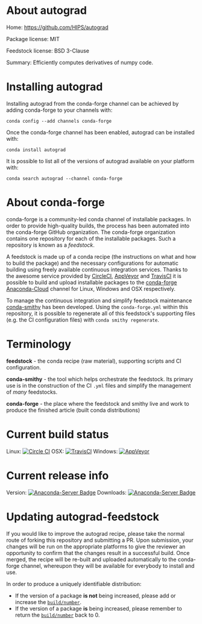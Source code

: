 About autograd
==============

Home: https://github.com/HIPS/autograd

Package license: MIT

Feedstock license: BSD 3-Clause

Summary: Efficiently computes derivatives of numpy code.



Installing autograd
===================

Installing autograd from the conda-forge channel can be achieved by adding conda-forge to your channels with:

```
conda config --add channels conda-forge
```

Once the conda-forge channel has been enabled, autograd can be installed with:

```
conda install autograd
```

It is possible to list all of the versions of autograd available on your platform with:

```
conda search autograd --channel conda-forge
```


About conda-forge
=================

conda-forge is a community-led conda channel of installable packages.
In order to provide high-quality builds, the process has been automated into the
conda-forge GitHub organization. The conda-forge organization contains one repository
for each of the installable packages. Such a repository is known as a *feedstock*.

A feedstock is made up of a conda recipe (the instructions on what and how to build
the package) and the necessary configurations for automatic building using freely
available continuous integration services. Thanks to the awesome service provided by
[CircleCI](https://circleci.com/), [AppVeyor](http://www.appveyor.com/)
and [TravisCI](https://travis-ci.org/) it is possible to build and upload installable
packages to the [conda-forge](https://anaconda.org/conda-forge)
[Anaconda-Cloud](http://docs.anaconda.org/) channel for Linux, Windows and OSX respectively.

To manage the continuous integration and simplify feedstock maintenance
[conda-smithy](http://github.com/conda-forge/conda-smithy) has been developed.
Using the ``conda-forge.yml`` within this repository, it is possible to regenerate all of
this feedstock's supporting files (e.g. the CI configuration files) with ``conda smithy regenerate``.


Terminology
===========

**feedstock** - the conda recipe (raw material), supporting scripts and CI configuration.

**conda-smithy** - the tool which helps orchestrate the feedstock.
                   Its primary use is in the construction of the CI ``.yml`` files
                   and simplify the management of *many* feedstocks.

**conda-forge** - the place where the feedstock and smithy live and work to
                  produce the finished article (built conda distributions)

Current build status
====================

Linux: [![Circle CI](https://circleci.com/gh/conda-forge/autograd-feedstock.svg?style=svg)](https://circleci.com/gh/conda-forge/autograd-feedstock)
OSX: [![TravisCI](https://travis-ci.org/conda-forge/autograd-feedstock.svg?branch=master)](https://travis-ci.org/conda-forge/autograd-feedstock)
Windows: [![AppVeyor](https://ci.appveyor.com/api/projects/status/github/conda-forge/autograd-feedstock?svg=True)](https://ci.appveyor.com/project/conda-forge/autograd-feedstock/branch/master)

Current release info
====================
Version: [![Anaconda-Server Badge](https://anaconda.org/conda-forge/autograd/badges/version.svg)](https://anaconda.org/conda-forge/autograd)
Downloads: [![Anaconda-Server Badge](https://anaconda.org/conda-forge/autograd/badges/downloads.svg)](https://anaconda.org/conda-forge/autograd)


Updating autograd-feedstock
===========================

If you would like to improve the autograd recipe, please take the normal
route of forking this repository and submitting a PR. Upon submission, your changes will
be run on the appropriate platforms to give the reviewer an opportunity to confirm that the
changes result in a successful build. Once merged, the recipe will be re-built and uploaded
automatically to the conda-forge channel, whereupon they will be available for everybody to
install and use.

In order to produce a uniquely identifiable distribution:
 * If the version of a package **is not** being increased, please add or increase
   the [``build/number``](http://conda.pydata.org/docs/building/meta-yaml.html#build-number-and-string).
 * If the version of a package **is** being increased, please remember to return
   the [``build/number``](http://conda.pydata.org/docs/building/meta-yaml.html#build-number-and-string)
   back to 0.
